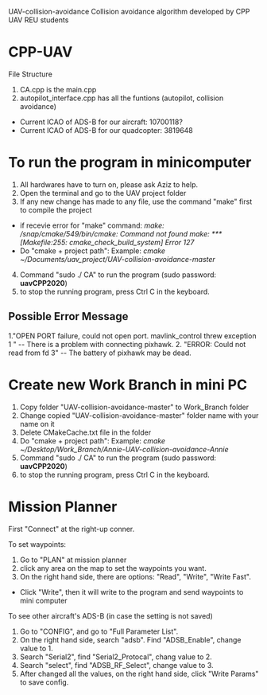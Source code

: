 UAV-collision-avoidance
Collision avoidance algorithm developed by CPP UAV REU students

# CPP-UAV
File Structure 
1. CA.cpp is the main.cpp
2. autopilot_interface.cpp has all the funtions (autopilot, collision avoidance)
- Current ICAO of ADS-B for our aircraft:  10700118?
- Current ICAO of ADS-B for our quadcopter: 3819648

# To run the program in minicomputer
1. All hardwares have to turn on, please ask Aziz to help.
2. Open the terminal and go to the UAV project folder
3. If any new change has made to any file, use the command "make" first to compile the project
- if recevie error for "make" command:
*make: /snap/cmake/549/bin/cmake: Command not found
make: *** [Makefile:255: cmake_check_build_system] Error 127*
- Do "cmake + project path":
Example: *cmake ~/Documents/uav_project/UAV-collision-avoidance-master*
4. Command "sudo ./ CA" to run the program (sudo password:   **uavCPP2020**)
5. to stop the running program, press Ctrl C in the keyboard.

## Possible Error Message
1."OPEN PORT
failure, could not open port.
mavlink_control threw exception 1 "
-- There is a problem with connecting pixhawk.
2. "ERROR: Could not read from fd 3"
-- The battery of pixhawk may be dead.

# Create new Work Branch in mini PC
1. Copy folder "UAV-collision-avoidance-master" to Work_Branch folder
2. Change copied "UAV-collision-avoidance-master" folder name with your name on it 
3. Delete CMakeCache.txt file in the folder
4. Do "cmake + project path":
Example: *cmake ~/Desktop/Work_Branch/Annie-UAV-collision-avoidance-Annie*
4. Command "sudo ./ CA" to run the program (sudo password:   **uavCPP2020**)
5. to stop the running program, press Ctrl C in the keyboard.


# Mission Planner
First "Connect" at the right-up conner.

To set waypoints:
1. Go to "PLAN" at mission planner
2. click any area on the map to set the waypoints you want.
3. On the right hand side, there are options: "Read", "Write", "Write Fast". 
- Click "Write", then it will write to the program and send waypoints to mini computer

To see other aircraft's ADS-B (in case the setting is not saved)
1. Go to "CONFIG", and go to "Full Parameter List".
2. On the right hand side, search "adsb". Find "ADSB_Enable", change value to 1.
3. Search "Serial2", find "Serial2_Protocal", chang value to 2.
4. Search "select", find "ADSB_RF_Select", change value to 3.
5. After changed all the values, on the right hand side, click "Write Params" to save config. 

